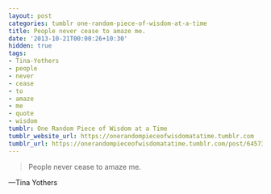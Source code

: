 ```yaml
---
layout: post
categories: tumblr one-random-piece-of-wisdom-at-a-time
title: People never cease to amaze me.
date: '2013-10-21T00:00:26+10:30'
hidden: true
tags:
- Tina-Yothers
- people
- never
- cease
- to
- amaze
- me
- quote
- wisdom
tumblr: One Random Piece of Wisdom at a Time
tumblr_website_url: https://onerandompieceofwisdomatatime.tumblr.com
tumblr_url: https://onerandompieceofwisdomatatime.tumblr.com/post/64573281612/people-never-cease-to-amaze-me
---
```

> People never cease to amaze me.

—Tina Yothers
